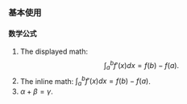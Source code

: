 ### 基本使用
#### 数学公式
1. The displayed math: 
   $$
   \int_a^b f'(x)dx=f(b)-f(a).
   $$
2. The inline math: $\int_a^b f'(x)dx=f(b)-f(a)$.
3. $\alpha+\beta=\gamma$.